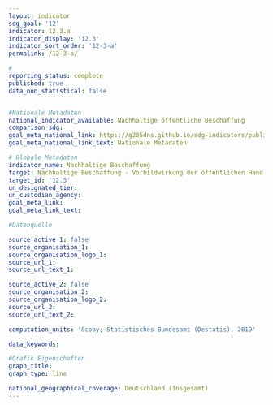 ```yaml
---
layout: indicator                       
sdg_goal: '12'                       
indicator: 12.3.a                       
indicator_display: '12.3'                       
indicator_sort_order: '12-3-a'                       
permalink: /12-3-a/                       

#                       
reporting_status: complete                       
published: true                       
data_non_statistical: false                       


#Nationale Metadaten                       
national_indicator_available: Nachhaltige öffentliche Beschaffung                       
comparison_sdg:                       
goal_meta_national_link: https://g205dns.github.io/sdg-indicators/public/MetaDe/12.3..pdf
goal_meta_national_link_text: Nationale Metadaten                       

# Globale Metadaten                       
indicator_name: Nachhaltige Beschaffung                       
target: Nachhaltige Beschaffung - Vorbildwirkung der öffentlichen Hand für nachhaltige öffentliche Beschaffung verwirklichen                       
target_id: '12.3'                       
un_designated_tier:                        
un_custodian_agency:                        
goal_meta_link:                        
goal_meta_link_text:                        

#Datenquelle                       

source_active_1: false                       
source_organisation_1:                        
source_organisation_logo_1:                        
source_url_1:                        
source_url_text_1:                        

source_active_2: false                       
source_organisation_2:                        
source_organisation_logo_2:                        
source_url_2:                        
source_url_text_2:                        

computation_units: '&copy; Statistisches Bundesamt (Destatis), 2019'                       

data_keywords:                        

#Grafik Eigenschaften                       
graph_title:                        
graph_type: line                       

national_geographical_coverage: Deutschland (Insgesamt)
---
```

